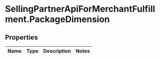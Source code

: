 # SellingPartnerApiForMerchantFulfillment.PackageDimension

## Properties
Name | Type | Description | Notes
------------ | ------------- | ------------- | -------------
